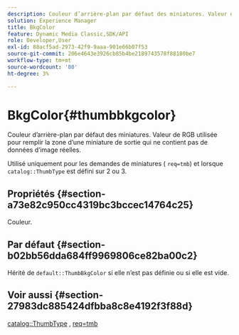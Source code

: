 ```yaml
---
description: Couleur d’arrière-plan par défaut des miniatures. Valeur de RGB utilisée pour remplir la zone d’une miniature de sortie qui ne contient pas de données d’image réelles.
solution: Experience Manager
title: BkgColor
feature: Dynamic Media Classic,SDK/API
role: Developer,User
exl-id: 88acf5ad-2973-42f9-9aaa-901e66b07f53
source-git-commit: 206e4643e3926cb85b4be2189743578f88180be7
workflow-type: tm+mt
source-wordcount: '80'
ht-degree: 3%

---
```


# BkgColor{#thumbbkgcolor}

Couleur d’arrière-plan par défaut des miniatures. Valeur de RGB utilisée pour remplir la zone d’une miniature de sortie qui ne contient pas de données d’image réelles.

Utilisé uniquement pour les demandes de miniatures ( `req=tmb`) et lorsque `catalog::ThumbType` est défini sur 2 ou 3.

## Propriétés {#section-a73e82c950cc4319bc3bccec14764c25}

Couleur.

## Par défaut {#section-b02bb56dda684ff9969806ce82ba00c2}

Hérité de `default::ThumbBkgColor` si elle n’est pas définie ou si elle est vide.

## Voir aussi {#section-27983dc885424dfbba8c8e4192f3f88d}

[catalog::ThumbType](../../../../../is-api/image-catalog/image-serving-api-ref/c-image-catalog-reference/c-image-svg-data-reference/c-image-data-reference/r-thumbtype-cat.md#reference-41149ddffc8749cba2f8d9c8e2611e03) , [req=tmb](../../../../../is-api/http-ref/image-serving-api-ref/c-http-protocol-reference/c-command-reference/r-req/r-req.md#reference-907cdb4a97034db7ad94695f25552e76)
